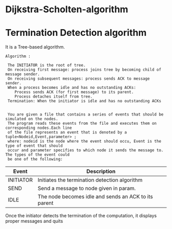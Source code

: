 # Dijkstra-Scholten-algorithm
# Termination Detection algorithm
 
 It is a Tree-based algorithm.
	
	Algorithm : 
	
	 The INITIATOR is the root of tree.
	 On receiving first message: process joins tree by becoming child of message sender.
	 On receiving subsequent messages: process sends ACK to message sender.
	 When a process becomes idle and has no outstanding ACKs: 
		Process sends ACK (for first message) to its parent.
		Process detaches itself from tree.
	 Termination: When the initiator is idle and has no outstanding ACKs
	 
	 
	 You are given a file that contains a series of events that should be simulated on the nodes. 
	 The program reads these events from the file and executes them on corresponding nodes.Each line 
	 of the file represents an event that is denoted by a tuple<Nodeid,Event,parameter> ; 
	 where: nodeid is the node where the event should occu, Event is the type of event that should
	 occur and parameter specifies to which node it sends the message to. The types of the event could 
	 be one of the following:

| Event | Description |
| --- | --- |
| INITIATOR | Initiates the termination detection algorithm |
| SEND| Send a message to node given in param. |
| IDLE | The node becomes idle and sends an ACK to its parent | 

Once the initiator detects the termination of the computation, it displays proper messages and quits
